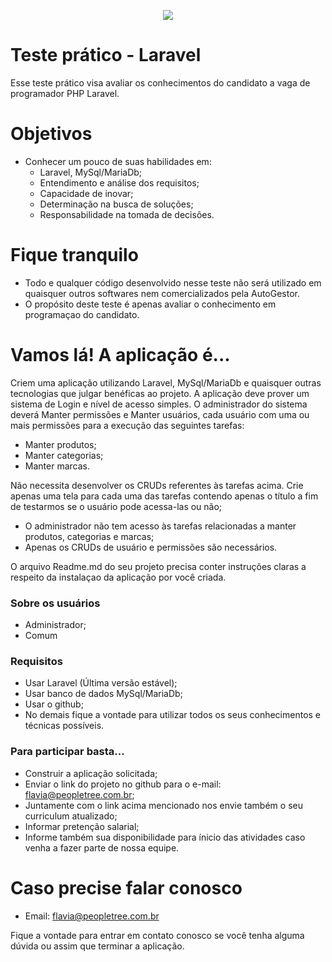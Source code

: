 <p align="center"><img src="http://autogestor.net/uploads/1568398574.svg"></p>


# Teste prático - Laravel

Esse teste prático visa avaliar os conhecimentos do candidato a vaga de programador PHP Laravel.

# Objetivos
  - Conhecer um pouco de suas habilidades em:
    - Laravel, MySql/MariaDb;
    - Entendimento e análise dos requisitos;
    - Capacidade de inovar;
    - Determinação na busca de soluções;
    - Responsabilidade na tomada de decisões.

# Fique tranquilo
  - Todo e qualquer código desenvolvido nesse teste não será utilizado em quaisquer outros softwares nem comercializados pela AutoGestor.
  - O propósito deste teste é apenas avaliar o conhecimento em programaçao do candidato.

# Vamos lá! A aplicação é...
Criem uma aplicação utilizando Laravel, MySql/MariaDb e quaisquer outras tecnologias que julgar benéficas ao projeto.
A aplicação deve prover um sistema de Login e nível de acesso simples.
O administrador do sistema deverá Manter permissões e Manter usuários, cada usuário com uma ou mais permissões para a execução das seguintes tarefas:
 - Manter produtos;
 - Manter categorias;
 - Manter marcas.
	
Não necessita desenvolver os CRUDs referentes às tarefas acima.
Crie apenas uma tela para cada uma das tarefas contendo apenas o título a fim de testarmos se o usuário pode acessa-las ou não;
- O administrador não tem acesso às tarefas relacionadas a manter produtos, categorias e marcas;
- Apenas os CRUDs de usuário e permissões são necessários.

O arquivo Readme.md do seu projeto precisa conter instruções claras a respeito da instalaçao da aplicação por você criada.

### Sobre os usuários
- Administrador;
- Comum

### Requisitos
- Usar Laravel (Última versão estável);
- Usar banco de dados MySql/MariaDb;
- Usar o github;
- No demais fique a vontade para utilizar todos os seus conhecimentos e técnicas possíveis.

### Para participar basta...
- Construir a aplicação solicitada;
- Enviar o link do projeto no github para o e-mail: flavia@peopletree.com.br;
- Juntamente com o link acima mencionado nos envie também o seu curriculum atualizado;
- Informar pretenção salarial;
- Informe também sua disponibilidade para ínicio das atividades caso venha a fazer parte de nossa equipe.

# Caso precise falar conosco
- Email: flavia@peopletree.com.br 

Fique a vontade para entrar em contato conosco se você tenha alguma dúvida ou assim que terminar a aplicação.
